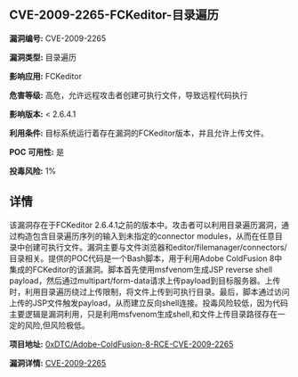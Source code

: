 ## CVE-2009-2265-FCKeditor-目录遍历

**漏洞编号:** CVE-2009-2265

**漏洞类型:** 目录遍历

**影响应用:** FCKeditor

**危害等级:** 高危，允许远程攻击者创建可执行文件，导致远程代码执行

**影响版本:** < 2.6.4.1

**利用条件:** 目标系统运行着存在漏洞的FCKeditor版本，并且允许上传文件。

**POC 可用性:** 是

**投毒风险:** 1%

## 详情

该漏洞存在于FCKeditor 2.6.4.1之前的版本中。攻击者可以利用目录遍历漏洞，通过构造包含目录遍历序列的输入到未指定的connector modules，从而在任意目录中创建可执行文件。漏洞主要与文件浏览器和editor/filemanager/connectors/目录相关。提供的POC代码是一个Bash脚本，用于利用Adobe ColdFusion 8中集成的FCKeditor的该漏洞。脚本首先使用msfvenom生成JSP reverse shell payload，然后通过multipart/form-data请求上传payload到目标服务器。上传时，利用目录遍历绕过上传限制，将文件上传到可执行目录。最后，脚本通过访问上传的JSP文件触发payload，从而建立反向shell连接。投毒风险较低，因为代码主要逻辑是漏洞利用，只是利用msfvenom生成shell,和文件上传目录路径存在一定的风险,但风险极低。

**项目地址:** [0xDTC/Adobe-ColdFusion-8-RCE-CVE-2009-2265](https://github.com/0xDTC/Adobe-ColdFusion-8-RCE-CVE-2009-2265)

**漏洞详情:** [CVE-2009-2265](https://nvd.nist.gov/vuln/detail/CVE-2009-2265)